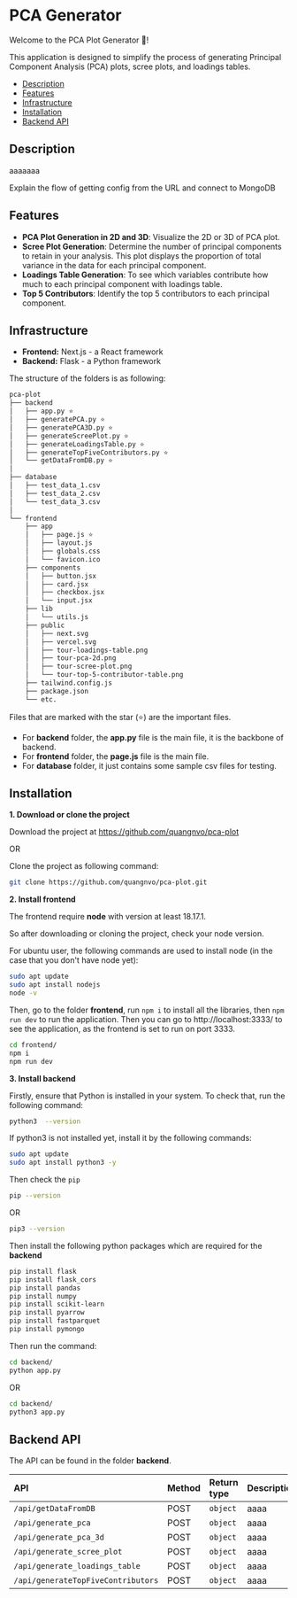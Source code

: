 
# PCA Generator

Welcome to the PCA Plot Generator 👋!

This application is designed to simplify the process of generating Principal Component Analysis (PCA) plots, scree plots, and loadings tables.





- [Description](#description)
- [Features](#features)
- [Infrastructure](#infrastructure)
- [Installation](#installation)
- [Backend API](#backend-api)




## Description

aaaaaaa

Explain the flow of getting config from the URL and connect to MongoDB 


## Features

- **PCA Plot Generation in 2D and 3D**: Visualize the 2D or 3D of PCA plot.
- **Scree Plot Generation**: Determine the number of principal components to retain in your analysis. This plot displays the proportion of total variance in the data for each principal component.
- **Loadings Table Generation**: To see which variables contribute how much to each principal component with loadings table.
- **Top 5 Contributors**: Identify the top 5 contributors to each principal component. 


## Infrastructure

- **Frontend:** Next.js - a React framework
- **Backend:** Flask - a Python framework

The structure of the folders is as following:
```bash
pca-plot
├── backend 
│   ├── app.py ⭐ 
│   ├── generatePCA.py ⭐
│   ├── generatePCA3D.py ⭐
│   ├── generateScreePlot.py ⭐
│   ├── generateLoadingsTable.py ⭐
│   ├── generateTopFiveContributors.py ⭐
│   └── getDataFromDB.py ⭐
│     
├── database
│   ├── test_data_1.csv
│   ├── test_data_2.csv
│   └── test_data_3.csv
│   
└── frontend
    ├── app
    │   ├── page.js ⭐
    │   ├── layout.js
    │   ├── globals.css
    │   └── favicon.ico
    ├── components
    │   ├── button.jsx
    │   ├── card.jsx
    │   ├── checkbox.jsx
    │   └── input.jsx
    ├── lib
    │   └── utils.js
    ├── public
    │   ├── next.svg
    │   ├── vercel.svg
    │   ├── tour-loadings-table.png 
    │   ├── tour-pca-2d.png 
    │   ├── tour-scree-plot.png 
    │   └── tour-top-5-contributor-table.png 
    ├── tailwind.config.js
    ├── package.json
    └── etc.
```

Files that are marked with the star (⭐) are the important files.

- For **backend** folder, the **app.py** file is the main file, it is the backbone of backend. 
- For **frontend** folder, the **page.js** file is the main file.
- For **database** folder, it just contains some sample csv files for testing. 
## Installation

**1. Download or clone the project**


Download the project at https://github.com/quangnvo/pca-plot

OR

Clone the project as following command:  

``` bash
git clone https://github.com/quangnvo/pca-plot.git
```

**2. Install frontend**

The frontend require **node** with version at least 18.17.1.

So after downloading or cloning the project, check your node version.

For ubuntu user, the following commands are used to install node (in the case that you don't have node yet):

```bash
sudo apt update
sudo apt install nodejs
node -v
```
Then, go to the folder **frontend**, run `npm i` to install all the libraries, then `npm run dev` to run the application. Then you can go to http://localhost:3333/ to see the application, as the frontend is set to run on port 3333.  

``` bash
cd frontend/
npm i
npm run dev
```




**3. Install backend**

Firstly, ensure that Python is installed in your system. To check that, run the following command: 

``` bash
python3  --version
```

If python3 is not installed yet, install it by the following commands:

```bash
sudo apt update
sudo apt install python3 -y
```

Then check the `pip` 
``` bash
pip --version
```
OR
``` bash
pip3 --version
```

Then install the following python packages which are required for the **backend**
``` bash
pip install flask 
pip install flask_cors
pip install pandas
pip install numpy
pip install scikit-learn
pip install pyarrow
pip install fastparquet
pip install pymongo
```

Then run the command:

``` bash
cd backend/
python app.py
```
OR
``` bash
cd backend/
python3 app.py
```
## Backend API 

The API can be found in the folder **backend**. 





API | Method|        Return type     | Description   |
:-----|  :-----|  :------- | :------------------------- |
`/api/getDataFromDB` | POST  |  `object` | aaaa|
`/api/generate_pca` | POST  |  `object` | aaaa|
`/api/generate_pca_3d` | POST  |  `object` | aaaa|
`/api/generate_scree_plot` | POST  |  `object` | aaaa|
`/api/generate_loadings_table` | POST  |  `object` | aaaa|
`/api/generateTopFiveContributors` | POST  |  `object` | aaaa|